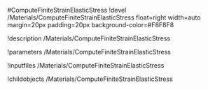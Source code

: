 <!-- MOOSE Object Documentation Stub: Remove this when content is added. -->
#ComputeFiniteStrainElasticStress
!devel /Materials/ComputeFiniteStrainElasticStress float=right width=auto margin=20px padding=20px background-color=#F8F8F8

!description /Materials/ComputeFiniteStrainElasticStress

!parameters /Materials/ComputeFiniteStrainElasticStress

!inputfiles /Materials/ComputeFiniteStrainElasticStress

!childobjects /Materials/ComputeFiniteStrainElasticStress
